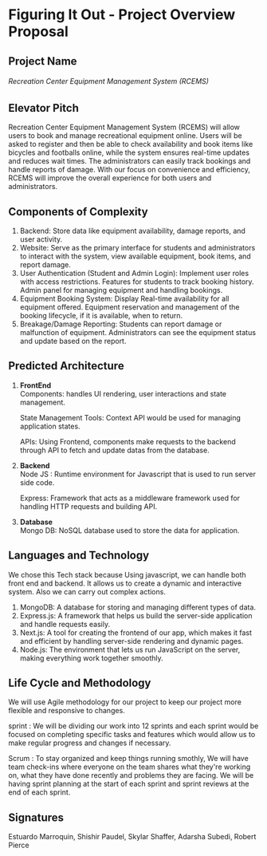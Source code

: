 # Figuring It Out - Project Overview Proposal

## Project Name
###### Recreation Center Equipment Management System (RCEMS)

## Elevator Pitch
Recreation Center Equipment Management System (RCEMS) will allow users to book and manage recreational equipment online. Users will be asked to register and then be able to check availability and book items like bicycles and footballs online, while the system ensures real-time updates and reduces wait times. The administrators can easily track bookings and handle reports of damage. With our focus on convenience and efficiency, RCEMS will improve the overall experience for both users and administrators. 

## Components of Complexity
1. Backend: Store data like equipment availability, damage reports, and user activity.
2. Website: Serve as the primary interface for students and administrators to interact with the system, view available equipment, book items, and report damage.
3. User Authentication (Student and Admin Login): Implement user roles with access restrictions. Features for students to track booking history. Admin panel for managing equipment and handling bookings.
4. Equipment Booking System: Display Real-time availability for all equipment offered. Equipment reservation and management of the booking lifecycle, if it is available, when to return.
5. Breakage/Damage Reporting: Students can report damage or malfunction of equipment. Administrators can see the equipment status and update based on the report.

## Predicted Architecture
1. **FrontEnd**  
    Components: handles UI rendering, user interactions and state management.

    State Management Tools: Context API would be used for managing application states.

    APIs: Using Frontend, components make requests to the backend through API to fetch and update datas from the database.

2. **Backend**  
    Node JS : Runtime environment for Javascript that is used to run server side code.  
  
    Express: Framework that acts as a middleware framework used for handling HTTP requests and building API. 

3. **Database**  
    Mongo DB: NoSQL database used to store the data for application.

## Languages and Technology
We chose this Tech stack because Using javascript, we can handle both front end and backend. It allows us to create a dynamic and interactive system. Also we can carry out complex actions. 

1. MongoDB: A database for storing and managing different types of data.
2. Express.js: A framework that helps us build the server-side application and handle requests easily.
3. Next.js: A tool for creating the frontend of our app, which makes it fast and efficient by handling server-side rendering and dynamic pages.
4. Node.js: The environment that lets us run JavaScript on the server, making everything work together smoothly.

## Life Cycle and Methodology
We will use Agile methodology for our project to keep our project more flexible and responsive to changes. 

sprint : We will be dividing our work into 12 sprints and each sprint would be focused on completing specific tasks and features which would allow us to make regular progress and changes if necessary. 

Scrum : To stay organized and keep things running smothly, We will have team check-ins where everyone on the team shares what they're working on, what they have done recently and problems they are facing.
We will be having sprint planning at the start of each sprint and sprint reviews at the end of each sprint.

## Signatures
Estuardo Marroquin, 
Shishir Paudel, 
Skylar Shaffer, 
Adarsha Subedi,
Robert Pierce